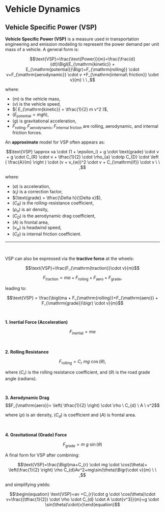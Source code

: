 # Vehicle Dynamics

## Vehicle Specific Power (VSP)

**Vehicle Specific Power (VSP)** is a measure used in transportation engineering and emission modeling to represent the power demand per unit mass of a vehicle. A general form is:

<div align="center" style="text-align: center;">

$$\text{VSP}=\frac{\text{Power}}{m}=\frac{\frac{d}{dt}\Bigl(E_{\mathrm{kinetic}} + E_{\mathrm{potential}}\Bigr)+F_{\mathrm{rolling}} \cdot v+F_{\mathrm{aerodynamic}} \cdot v +F_{\mathrm{internal\ friction}} \cdot v}{m} \ \ ,$$

</div>

where:
- $( m )$ is the vehicle mass,  
- $( v )$ is the vehicle speed,  
- $( E_{\mathrm{kinetic}} = \tfrac{1}{2} m v^2 )$,  
- $( E_{\mathrm{potential}} = mgh )$,  
- $( g )$ is gravitational acceleration,  
- $F_{\mathrm{rolling}}, F_{\mathrm{aerodynamic}},F_{\mathrm{internal\ friction}}$ are rolling, aerodynamic, and internal friction forces.

An **approximate** model for VSP often appears as:

$$\text{VSP} \approx va \cdot (1 + \epsilon_i) + g \cdot \text{grade} \cdot v + g \cdot C_{R} \cdot v + \tfrac{1}{2} \cdot \rho_{a} \cdotp C_{D} \cdot \left ( \frac{A}{m} \right ) \cdot (v + v_{w})^2 \cdot v + C_{\mathrm{if}} \cdot v \ \ ,$$

where:
- $( a )$ is acceleration,  
- $( \epsilon_i )$ is a correction factor,  
- $(\text{grade} = \tfrac{\Delta h}{\Delta x}$),  
- $(C_{R})$ is the rolling-resistance coefficient,  
- $(\rho_{a})$ is air density,  
- $(C_{D})$ is the aerodynamic drag coefficient,  
- $(A)$ is frontal area,  
- $(v_{w})$ is headwind speed,  
- $(C_{\mathrm{if}})$ is internal friction coefficient.

---

<br>

VSP can also be expressed via the **tractive force** at the wheels:

$$\text{VSP}=\frac{F_{\mathrm{traction}}\cdot v}{m}$$

$$F_{\mathrm{traction}}=ma+F_{\mathrm{rolling}}+F_{\mathrm{aero}}+F_{\mathrm{grade}},$$

leading to:

$$\text{VSP} = \frac{\bigl(ma + F_{\mathrm{rolling}}+F_{\mathrm{aero}} + F_{\mathrm{grade}}\bigr) \cdot v}{m}$$

<br>

**1. Inertial Force (Acceleration)**
   
   $$F_{\mathrm{inertial}} = ma$$

<br>

**2. Rolling Resistance**  
   
   $$F_{\mathrm{rolling}}=C_{r} \ mg \ \cos(\theta),$$
   
   where $(C_{r})$ is the rolling resistance coefficient, and $(\theta)$ is the road grade angle (radians).

<br>

**3. Aerodynamic Drag**  
   $$F_{\mathrm{aero}}= \left( \tfrac{1}{2} \right) \cdot \rho \ C_{d} \ A \ v^2$$
   
   where $(\rho)$ is air density, $(C_{d})$ is coefficient 
   and $(A)$ is frontal area.

<br>

**4. Gravitational (Grade) Force**

   $$F_{\mathrm{grade}}=m\ g\ \sin(\theta)$$

A final form for VSP after combining:

$$\text{VSP}=\frac{\Bigl(ma+C_{r} \cdot mg \cdot \cos(\theta)+ \left(\frac{1}{2} \right) \rho C_{d}Av^2+mg\sin(\theta)\Bigr)\cdot v}{m} \ \ ,$$

and simplifying yields:

$$\begin{equation} \text{VSP}=av +C_{r}\cdot g \cdot \cos(\theta)\cdot v+\frac{(\tfrac{1}{2}) \cdot \rho \cdot C_{d} \cdot A \cdot{v^3}}{m}+g \cdot \sin(\theta)\cdot{v}\end{equation}$$
